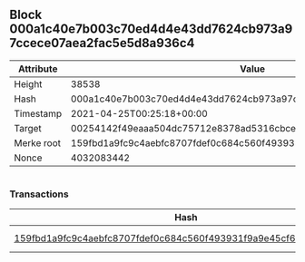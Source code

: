 ## Block 000a1c40e7b003c70ed4d4e43dd7624cb973a97ccece07aea2fac5e5d8a936c4

Attribute | Value
--- | ---
Height | 38538
Hash | 000a1c40e7b003c70ed4d4e43dd7624cb973a97ccece07aea2fac5e5d8a936c4
Timestamp | 2021-04-25T00:25:18+00:00
Target | 00254142f49eaaa504dc75712e8378ad5316cbcead634704b3734b6271167cc4
Merke root | 159fbd1a9fc9c4aebfc8707fdef0c684c560f493931f9a9e45cf60a2e1a43310
Nonce | 4032083442

```

```

### Transactions

Hash | Amount
--- | ---
[159fbd1a9fc9c4aebfc8707fdef0c684c560f493931f9a9e45cf60a2e1a43310](159fbd1a9fc9c4aebfc8707fdef0c684c560f493931f9a9e45cf60a2e1a43310.md) | 10.00000000 SKEPTI 
